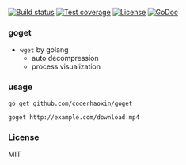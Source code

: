 [![Build status][travis-img]][travis-url]
[![Test coverage][coveralls-img]][coveralls-url]
[![License][license-img]][license-url]
[![GoDoc][doc-img]][doc-url]

### goget

* `wget` by golang
  - auto decompression
  - process visualization

### usage

```
go get github.com/coderhaoxin/goget

goget http://example.com/download.mp4
```

### License
MIT

[travis-img]: https://img.shields.io/travis/coderhaoxin/goget.svg?style=flat-square
[travis-url]: https://travis-ci.org/coderhaoxin/goget
[coveralls-img]: https://img.shields.io/coveralls/coderhaoxin/goget.svg?style=flat-square
[coveralls-url]: https://coveralls.io/r/coderhaoxin/goget?branch=master
[license-img]: http://img.shields.io/badge/license-MIT-green.svg?style=flat-square
[license-url]: http://opensource.org/licenses/MIT
[doc-img]: http://img.shields.io/badge/GoDoc-reference-blue.svg?style=flat-square
[doc-url]: http://godoc.org/github.com/coderhaoxin/goget
